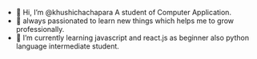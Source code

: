 - 👋 Hi, I’m @khushichachapara A student of Computer Application.
- 👀 always passionated to learn new things which helps me to grow professionally.
- 🌱 I’m currently learning javascript and react.js  as beginner also python language intermediate student.

<!---
khushichachapara/khushichachapara is a ✨ special ✨ repository because its `README.md` (this file) appears on your GitHub profile.
You can click the Preview link to take a look at your changes.
--->
